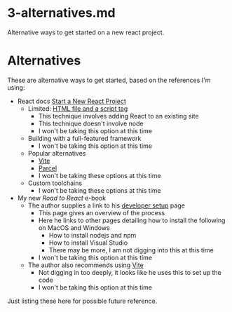 
# 3-alternatives.md

Alternative ways to get started on a new react project.

# Alternatives

These are alternative ways to get started, based on the references I'm using:

- React docs [Start a New React Project](https://beta.reactjs.org/learn/start-a-new-react-project)
  - Limited: [HTML file and a script tag](https://beta.reactjs.org/learn/add-react-to-a-website)
    - This technique involves adding React to an existing site
    - This technique doesn't involve node
    - I won't be taking this option at this time
  - Building with a full-featured framework
    - I won't be taking this option at this time
  - Popular alternatives
    - [Vite](https://vitejs.dev/guide/)
    - [Parcel](https://parceljs.org/getting-started/webapp/)
    - I won't be taking these options at this time
  - Custom toolchains
    - I won't be taking these options at this time
- My new *Road to React* e-book
  - The author supplies a link to his [developer setup](https://www.robinwieruch.de/developer-setup/) page
    - This page gives an overview of the process
    - Here he links to other pages detailing how to install the following on MacOS and Windows
      - How to install nodejs and npm
      - How to install Visual Studio
      - There may be more, I am not digging into this at this time
    - I won't be taking this option at this time
  - The author also recommends using [Vite](https://vitejs.dev/)
    - Not digging in too deeply, it looks like he uses this to set up the code
    - I won't be taking this option at this time

Just listing these here for possible future reference.

